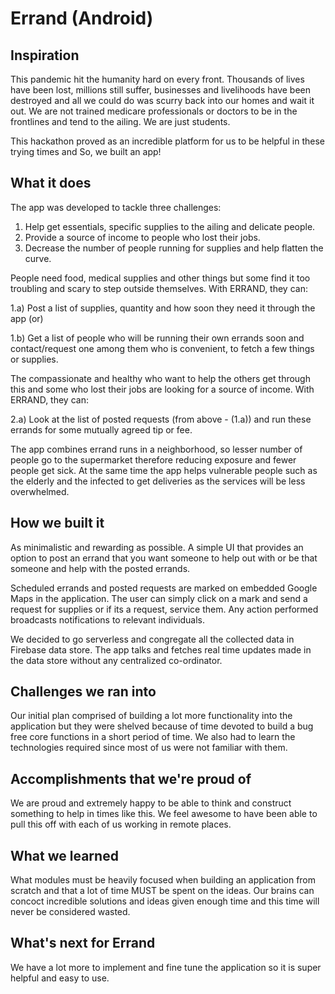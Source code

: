 # Errand (Android)
## Inspiration
This pandemic hit the humanity hard on every front. Thousands of lives have been lost, millions still suffer, businesses and livelihoods have been destroyed and all we could do was scurry back into our homes and wait it out. We are not trained medicare professionals or doctors to be in the frontlines and tend to the ailing. We are just students.

This hackathon proved as an incredible platform for us to be helpful in these trying times and So, we built an app! 

## What it does
The app was developed to tackle three challenges: 
1. Help get essentials, specific supplies to the ailing and delicate people.
2. Provide a source of income to people who lost their jobs.
3. Decrease the number of people running for supplies and help flatten the curve.

People need food, medical supplies and other things but some find it too troubling and scary to step outside themselves. With ERRAND, they can:

1.a) Post a list of supplies, quantity and how soon they need it through the app (or)

1.b) Get a list of people who will be running their own errands soon and contact/request one among them who is convenient, to fetch a few things or supplies.

The compassionate and healthy who want to help the others get through this and some who lost their jobs are looking for a source of income. With ERRAND, they can:

2.a) Look at the list of posted requests (from above - (1.a)) and run these errands for some mutually agreed tip or fee.

The app combines errand runs in a neighborhood, so lesser number of people go to the supermarket therefore reducing exposure and fewer people get sick. At the same time the app helps vulnerable people such as the elderly and the infected to get deliveries as the services will be less overwhelmed.

## How we built it
As minimalistic and rewarding as possible. A simple UI that provides an option to post an errand that you want someone to help out with or be that someone and help with the posted errands.

Scheduled errands and posted requests are marked on embedded Google Maps in the application. The user can simply click on a mark and send a request for supplies or if its a request, service them. Any action performed broadcasts notifications to relevant individuals.

We decided to go serverless and congregate all the collected data in Firebase data store. The app talks and fetches real time updates made in the data store without any centralized co-ordinator.

## Challenges we ran into
Our initial plan comprised of building a lot more functionality into the application but they were shelved because of time devoted to build a bug free core functions in a short period of time. We also had to learn the technologies required since most of us were not familiar with them.

## Accomplishments that we're proud of
We are proud and extremely happy to be able to think and construct something to help in times like this.
We feel awesome to have been able to pull this off with each of us working in remote places.

## What we learned
What modules must be heavily focused when building an application from scratch and that a lot of time MUST be spent on the ideas. Our brains can concoct incredible solutions and ideas given enough time and this time will never be considered wasted.

## What's next for Errand
We have a lot more to implement and fine tune the application so it is super helpful and easy to use.
